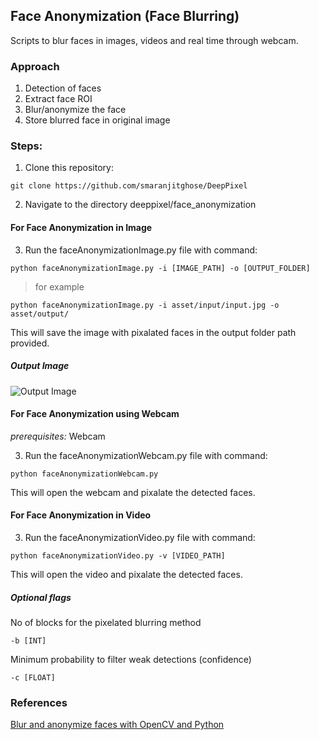 ## Face Anonymization (Face Blurring)

Scripts to blur faces in images, videos and real time through webcam.

### Approach

1. Detection of faces
2. Extract face ROI
3. Blur/anonymize the face
4. Store blurred face in original image

### Steps:
1) Clone this repository:
```
git clone https://github.com/smaranjitghose/DeepPixel
```

2) Navigate to the directory deeppixel/face_anonymization


#### For Face Anonymization in Image

3) Run the faceAnonymizationImage.py file with command:

```
python faceAnonymizationImage.py -i [IMAGE_PATH] -o [OUTPUT_FOLDER]

```
> for example
```
python faceAnonymizationImage.py -i asset/input/input.jpg -o asset/output/ 
```
This will save the image with pixalated faces in the output folder path provided.

##### Output Image
![Output Image](https://github.com/jhalak27/DeepPixel/blob/faceanonymization/deeppixel/face_anonymization/asset/output/input.png)


#### For Face Anonymization using Webcam
*prerequisites:* Webcam

3) Run the faceAnonymizationWebcam.py  file with command:

```
python faceAnonymizationWebcam.py 
```
This will open the webcam and pixalate the detected faces.

#### For Face Anonymization in Video

3) Run the faceAnonymizationVideo.py file with command:

```
python faceAnonymizationVideo.py -v [VIDEO_PATH]

```
This will open the video and pixalate the detected faces.

##### Optional flags
No of blocks for the pixelated blurring method
```
-b [INT]  
```

Minimum probability to filter weak detections (confidence)
```
-c [FLOAT]   
```


### References

[Blur and anonymize faces with OpenCV and Python](https://www.pyimagesearch.com/2020/04/06/blur-and-anonymize-faces-with-opencv-and-python/)

